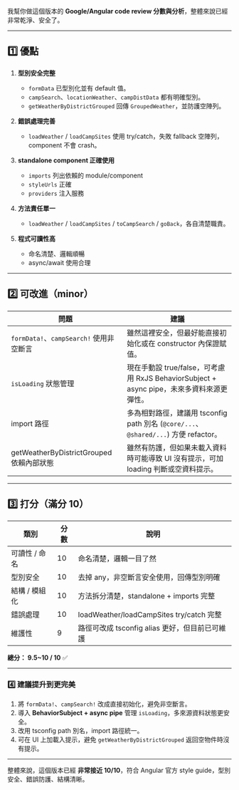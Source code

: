 我幫你做這個版本的 **Google/Angular code review 分數與分析**，整體來說已經非常乾淨、安全了。

---

## 1️⃣ 優點

1. **型別安全完整**

   * `formData` 已型別化並有 default 值。
   * `campSearch`、`locationWeather`、`campDistData` 都有明確型別。
   * `getWeatherByDistrictGrouped` 回傳 `GroupedWeather`，並防護空陣列。

2. **錯誤處理完善**

   * `loadWeather` / `loadCampSites` 使用 try/catch，失敗 fallback 空陣列，component 不會 crash。

3. **standalone component 正確使用**

   * `imports` 列出依賴的 module/component
   * `styleUrls` 正確
   * `providers` 注入服務

4. **方法責任單一**

   * `loadWeather` / `loadCampSites` / `toCampSearch` / `goBack`，各自清楚職責。

5. **程式可讀性高**

   * 命名清楚、邏輯順暢
   * async/await 使用合理

---

## 2️⃣ 可改進（minor）

| 問題                                 | 建議                                                                   |
| ---------------------------------- | -------------------------------------------------------------------- |
| `formData!`、`campSearch!` 使用非空斷言   | 雖然這裡安全，但最好能直接初始化或在 constructor 內保證賦值。                                |
| `isLoading` 狀態管理                   | 現在手動設 true/false，可考慮用 RxJS BehaviorSubject + async pipe，未來多資料來源更彈性。  |
| import 路徑                          | 多為相對路徑，建議用 tsconfig path 別名 (`@core/...`、`@shared/...`) 方便 refactor。 |
| getWeatherByDistrictGrouped 依賴內部狀態 | 雖然有防護，但如果未載入資料時可能導致 UI 沒有提示，可加 loading 判斷或空資料提示。                     |

---

## 3️⃣ 打分（滿分 10）

| 類別       | 分數 | 說明                                     |
| -------- | -- | -------------------------------------- |
| 可讀性 / 命名 | 10 | 命名清楚，邏輯一目了然                            |
| 型別安全     | 10 | 去掉 any，非空斷言安全使用，回傳型別明確                 |
| 結構 / 模組化 | 10 | 方法拆分清楚，standalone + imports 完整         |
| 錯誤處理     | 10 | loadWeather/loadCampSites try/catch 完整 |
| 維護性      | 9  | 路徑可改成 tsconfig alias 更好，但目前已可維護        |

**總分： 9.5\~10 / 10** ✅

---

### 4️⃣ 建議提升到更完美

1. 將 `formData!`、`campSearch!` 改成直接初始化，避免非空斷言。
2. 導入 **BehaviorSubject + async pipe** 管理 `isLoading`，多來源資料狀態更安全。
3. 改用 tsconfig path 別名，import 路徑統一。
4. 可在 UI 上加載入提示，避免 `getWeatherByDistrictGrouped` 返回空物件時沒有提示。

---

整體來說，這個版本已經 **非常接近 10/10**，符合 Angular 官方 style guide，型別安全、錯誤防護、結構清晰。
